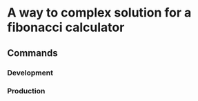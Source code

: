 # A way to complex solution for a fibonacci calculator

## Commands

### Development

### Production

